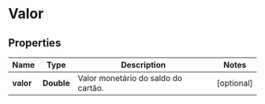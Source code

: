
# Valor

## Properties
Name | Type | Description | Notes
------------ | ------------- | ------------- | -------------
**valor** | **Double** | Valor monetário  do saldo do cartão. |  [optional]



